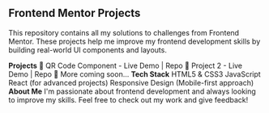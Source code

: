 ## Frontend Mentor Projects
This repository contains all my solutions to challenges from Frontend Mentor. These projects help me improve my frontend development skills by building real-world UI components and layouts.

**Projects**
📌 QR Code Component - Live Demo | Repo
📌 Project 2 - Live Demo | Repo
📌 More coming soon...
**Tech Stack**
HTML5 & CSS3
JavaScript
React (for advanced projects)
Responsive Design (Mobile-first approach)
**About Me**
I'm passionate about frontend development and always looking to improve my skills. Feel free to check out my work and give feedback!
